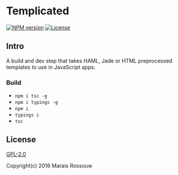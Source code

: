 Templicated
===========

[![NPM version](https://img.shields.io/npm/v/templicated.svg?style=flat-square)](https://www.npmjs.com/package/templicated)
[![License](https://img.shields.io/npm/l/templicated.svg?style=flat-square)](https://github.com/maraisr/templicated/blob/master/LICENSE.md)

## Intro
A build and dev step that takes HAML, Jade or HTML preprocessed templates to use in JavaScript apps.

### Build
- `npm i tsc -g`
- `npm i typings -g`
- `npm i`
- `typings i`
- `tsc`

## License
[GPL-2.0](https://github.com/maraisr/templicated/blob/master/LICENSE.md)

Copyright(c) 2016 Marais Rossouw
